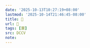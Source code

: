 ```yaml
---
date: '2025-10-13T10:27:19+08:00'
lastmod: '2025-10-14T21:46:45-08:00'
title: 􁍌
url: 􁍌
tags: [置]
src: DCCV
note:
---
```

